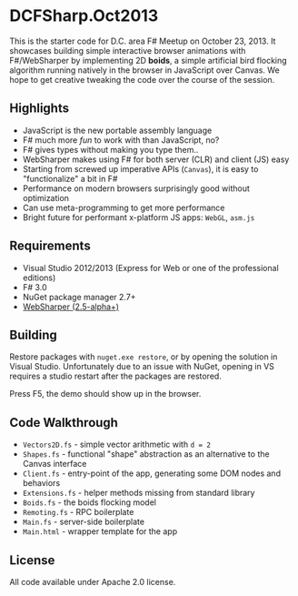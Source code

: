 # DCFSharp.Oct2013

This is the starter code for D.C. area F# Meetup on October 23, 2013.
It showcases building simple interactive browser animations
with F#/WebSharper by implementing 2D **boids**, a simple artificial bird
flocking algorithm running natively in the browser in JavaScript over Canvas.
We hope to get creative tweaking the code over the course of the session.

## Highlights

* JavaScript is the new portable assembly language
* F# much more *fun* to work with than JavaScript, no?
* F# gives types without making you type them..
* WebSharper makes using F# for both server (CLR) and client (JS) easy
* Starting from screwed up imperative APIs (`Canvas`), it is easy to "functionalize" a bit in F#
* Performance on modern browsers surprisingly good without optimization
* Can use meta-programming to get more performance
* Bright future for performant x-platform JS apps: `WebGL`, `asm.js`

## Requirements

* Visual Studio 2012/2013 (Express for Web or one of the professional editions)
* F# 3.0
* NuGet package manager 2.7+
* [WebSharper (2.5-alpha+)](http://github.com/intellifactory/websharper)

## Building

Restore packages with `nuget.exe restore`, or by opening the solution
in Visual Studio. Unfortunately due to an issue with NuGet, opening in
VS requires a studio restart after the packages are restored.

Press F5, the demo should show up in the browser.

## Code Walkthrough

* `Vectors2D.fs` - simple vector arithmetic with `d = 2`
* `Shapes.fs` - functional "shape" abstraction as an alternative to the Canvas interface
* `Client.fs` - entry-point of the app, generating some DOM nodes and behaviors
* `Extensions.fs` - helper methods missing from standard library
* `Boids.fs` - the boids flocking model
* `Remoting.fs` - RPC boilerplate
* `Main.fs` - server-side boilerplate
* `Main.html` - wrapper template for the app

## License

All code available under Apache 2.0 license.
